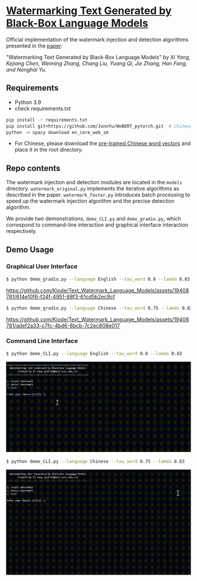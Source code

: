 # [Watermarking Text Generated by Black-Box Language Models](https://arxiv.org/user/)

Official implementation of the watermark injection and detection algorithms presented in the [paper](https://arxiv.org/user/):

"Watermarking Text Generated by Black-Box Language Models" by _Xi Yang, Kejiang Chen, Weiming Zhang, Chang Liu, Yuang Qi, Jie Zhang, Han Fang, and Nenghai Yu_.  

## Requirements
- Python 3.9
- check requirements.txt
```sh
pip install -r requirements.txt
pip install git+https://github.com/JunnYu/WoBERT_pytorch.git  # Chinese word-level BERT model
python -m spacy download en_core_web_sm
```
- For Chinese, please download the [pre-trained Chinese word vectors](https://drive.google.com/file/d/1Zh9ZCEu8_eSQ-qkYVQufQDNKPC4mtEKR/view) and place it in the root directory.

## Repo contents

The watermark injection and detection modules are located in the `models` directory. `watermark_original.py` implements the iterative algorithms as described in the paper. `watermark_faster.py` introduces batch processing to speed up the watermark injection algorithm and the precise detection algorithm.

We provide two demonstrations, `demo_CLI.py` and `demo_gradio.py`, which correspond to command-line interaction and graphical interface interaction respectively.

## Demo Usage
### Graphical User Interface
```sh
$ python demo_gradio.py --language English --tau_word 0.8 --lamda 0.83
```
https://github.com/Kiode/Text_Watermark_Language_Models/assets/19408781/614e10f6-f24f-4951-88f3-61cd5b2ec9cf

```sh
$ python demo_gradio.py --language Chinese --tau_word 0.75 --lamda 0.83
```
https://github.com/Kiode/Text_Watermark_Language_Models/assets/19408781/adef2a33-c7fc-4bd6-8bcb-7c2ec808e017

### Command Line Interface
```sh
$ python demo_CLI.py --language English --tau_word 0.8 --lamda 0.83
```
<p align="center">
  <img src="images/eng_cli.gif" />
</p>

```sh
$ python demo_CLI.py --language Chinese --tau_word 0.75 --lamda 0.83
```

<p align="center">
  <img src="images/cn_cli.gif" />
</p>


